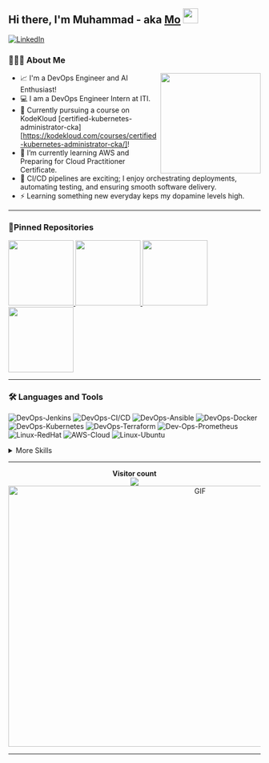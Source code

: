 ## Hi there, I'm Muhammad - aka [Mo][github] <img src="https://raw.githubusercontent.com/iampavangandhi/iampavangandhi/master/gifs/Hi.gif" width="30px"></h2>

<!-- [![YouTube](https://img.shields.io/badge/youtube-%23FF0000.svg?&style=for-the-badge&logo=youtube&logoColor=white")](https://www.youtube.com/channel/UCX93oEN0tza6KfuAWfI61vQ) -->
<!-- [![Medium](https://img.shields.io/badge/medium-%2312100E.svg?&style=for-the-badge&logo=medium&logoColor=white)](https://medium.com/@uppala0863) -->
[![LinkedIn](https://img.shields.io/badge/linkedin-%230077B5.svg?&style=for-the-badge&logo=linkedin&logoColor=white)](https://www.linkedin.com/in/muhammad-osama-4083a2159/)
<!-- [![Twitter Follow](https://img.shields.io/twitter/follow/Manoj_0863?color=1DA1F2&logo=Twitter&style=for-the-badge)](https://twitter.com/intent/follow?original_referer=https%3A%2F%2Fgithub.com%2FManoj_0863&screen_name=Manoj_0863) -->

### 👨🏻‍💻 About Me

<img align='right' src='https://user-images.githubusercontent.com/5713670/87202985-820dcb80-c2b6-11ea-9f56-7ec461c497c3.gif' width='200"'>

- 📈 I'm a DevOps Engineer and AI Enthusiast!
- 💻 I am a DevOps Engineer Intern at ITI.
- 🔭 Currently pursuing a course on KodeKloud [certified-kubernetes-administrator-cka][https://kodekloud.com/courses/certified-kubernetes-administrator-cka/]!
- 🌱 I’m currently learning AWS and Preparing for Cloud Practitioner Certificate.
- 🚀 CI/CD pipelines are exciting; I enjoy orchestrating deployments, automating testing, and ensuring smooth software delivery.
- ⚡ Learning something new everyday keps my dopamine levels high.

---

### 📌Pinned Repositories

<p align="left">
<a href="https://github.com/muhammad-osama-dev/multi-environment-infrastructure-deployment.git">
  <img height="130em" src="https://github-readme-stats.vercel.app/api/pin/?username=muhammad-osama-dev&repo=multi-environment-infrastructure-deployment=ffffff&icon_color=3DEA6F&text_color=3DEA6F&bg_color=091258" />
</a>
<a href="https://github.com/muhammad-osama-dev/DBMS-using-bash">
  <img height="130em" src="https://github-readme-stats.vercel.app/api/pin/?username=muhammad-osama-dev&repo=DBMS-using-bash&title_color=ffffff&icon_color=3DEA6F&text_color=3DEA6F&bg_color=091258" />
</a>
<a href="https://github.com/muhammad-osama-dev/crowd-funding">
  <img height="130em" src="https://github-readme-stats.vercel.app/api/pin/?username=muhammad-osama-dev&repo=crowd-funding&title_color=ffffff&icon_color=3DEA6F&text_color=3DEA6F&bg_color=091258" />
</a>
<a href="https://github.com/muhammad-osama-dev/java-maven-app">
  <img height="130em" src="https://github-readme-stats.vercel.app/api/pin/?username=muhammad-osama-dev&repo=java-maven-app&title_color=ffffff&icon_color=3DEA6F&text_color=3DEA6F&bg_color=091258" />
</a>
</p>

---

### 🛠 Languages and Tools


![DevOps-Jenkins](https://img.shields.io/badge/DevOps-Jenkins-informational?style=flat&logo=jenkins&logoColor=white&color=4AB197)
![DevOps-CI/CD](https://img.shields.io/badge/DevOps-CI/CD-informational?style=flat&logo=github-actions&logoColor=white&color=4AB197)
![DevOps-Ansible](https://img.shields.io/badge/DevOps-Ansible-informational?style=flat&logo=ansible&logoColor=white&color=4AB197)
![DevOps-Docker](https://img.shields.io/badge/DevOps-Docker-informational?style=flat&logo=docker&logoColor=white&color=4AB197)
![DevOps-Kubernetes](https://img.shields.io/badge/DevOps-Kubernetes-informational?style=flat&logo=kubernetes&logoColor=white&color=4AB197)
![DevOps-Terraform](https://img.shields.io/badge/DevOps-Terraform-informational?style=flat&logo=terraform&logoColor=white&color=4AB197)
![Dev-Ops-Prometheus](https://img.shields.io/badge/Prometheus-informational?style=flat&color=4AB197)
![Linux-RedHat](https://img.shields.io/badge/Linux-RedHat-informational?style=flat&logo=RedHat&logoColor=white&color=4AB197)
![AWS-Cloud](https://img.shields.io/badge/AWS-Cloud-informational?style=flat&logo=Cloud&logoColor=white&color=4AB197)
![Linux-Ubuntu](https://img.shields.io/badge/Linux-Ubuntu-informational?style=flat&logo=ubuntu&logoColor=white&color=4AB197)

<details>
<summary>More Skills</summary>
<br>

![Python](https://img.shields.io/badge/Python-informational?style=flat&logo=python&logoColor=white&color=4AB197)
![C](https://img.shields.io/badge/C-informational?style=flat&logo=c&logoColor=white&color=4AB197)
![C++](https://img.shields.io/badge/C++-informational?style=flat&logo=c%2B%2B&logoColor=white&color=4AB197)
![MySQL](https://img.shields.io/badge/MySQL-informational?style=flat&logo=mysql&logoColor=white&color=4AB197)
![Bash Scripting](https://img.shields.io/badge/Bash%20Scripting-informational?style=flat&color=4AB197)
![AI](https://img.shields.io/badge/AI-informational?style=flat&logo=python&logoColor=white&color=4AB197)
![TensorFlow](https://img.shields.io/badge/TensorFlow-informational?style=flat&logo=TensorFlow&logoColor=white&color=4AB197)
![Pandas](https://img.shields.io/badge/-Pandas-333333?style=style=flat&logoColor=white&color=4AB197&logo=pandas)&nbsp;
![Jupyter](https://img.shields.io/badge/-Jupyter-333333?style=flat&&logoColor=white&color=4AB197&logo=Jupyter)&nbsp;

![Problem Solving](https://img.shields.io/badge/Problem%20Solving-informational?style=flat&color=4AB197)
![Version Control](https://img.shields.io/badge/Version%20Control-informational?style=flat&color=4AB197)
![Unit Testing](https://img.shields.io/badge/Unit%20Testing-informational?style=flat&color=4AB197)

[![Visual Studio Code](https://img.shields.io/badge/-VScode-333333?style=flat&&logoColor=white&color=4AB197&logo=visual-studio-code)&nbsp;][vscode]
![Anaconda](https://img.shields.io/badge/-Anaconda-333333?style=flat&&logoColor=white&color=4AB197&logo=Anaconda)&nbsp;
[![Git](https://img.shields.io/badge/-Git-333333?style=flat&&logoColor=white&color=4AB197&logo=git)&nbsp;][git]
[![GitHub](https://img.shields.io/badge/-GitHub-333333?style=flat&&logoColor=white&color=4AB197&logo=github)&nbsp;][github]
![Ubuntu](https://img.shields.io/badge/-Ubuntu-333333?style=flat&&logoColor=white&color=4AB197&logo=Ubuntu)&nbsp;
![Windows](https://img.shields.io/badge/-Windows-333333?style=flat&&logoColor=white&color=4AB197&logo=Windows)&nbsp;

---

<details>
<summary>✅ GitHub Analytics</summary>
<p align="left">
<a href="https://github.com/muhammad-osama-dev">
  <img height="160em" src="https://github-readme-stats-git-master.muhammad-osama-dev.vercel.app/api?username=muhammad-osama-dev&&show_icons=true&title_color=ffffff&icon_color=3DEA6F&text_color=3DEA6F&bg_color=091258" />
  <img height="160em" src="https://github-readme-stats.vercel.app/api/top-langs/?username=muhammad-osama-dev&layout=compact&title_color=ffffff&icon_color=3DEA6F&text_color=3DEA6F&bg_color=091258" />

</a>
</p>
</details>

<!--START_SECTION:activity-->

<!--END_SECTION:activity-->

</details>

---
<p align="center"> 
  <b>Visitor count</b><br>
  <img src="https://profile-counter.glitch.me/muhammad-osama-dev/count.svg" />
  </br>
      <img align="center" alt="GIF" src="https://github.com/muhammad-osama-dev/muhammad-osama-dev/blob/master/assets/code.gif?raw=true" width="750" height="520" />
</p>

[github]: https://github.com/muhammad-osama-dev
[twitter]: https://twitter.com/Manoj_0863
[youtube]: https://www.youtube.com/channel/UCX93oEN0tza6KfuAWfI61vQ
[linkedin]: https://www.linkedin.com/in/manoj-uppala-1a8b33169/
[coursera]: https://www.coursera.org/learn/data-analysis-with-python
[vscode]: https://code.visualstudio.com/
[python]: https://www.python.org/doc/
[java]: https://docs.oracle.com/en/java/
[git]: https://git-scm.com/doc
[github]: https://github.com/
[c++]: https://devdocs.io/cpp/
[c]: https://devdocs.io/c/

-----
